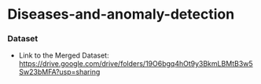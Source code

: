 # Diseases-and-anomaly-detection

### Dataset
* Link to the Merged Dataset:  https://drive.google.com/drive/folders/19O6bgq4hOt9y3BkmLBMtB3w5Sw23bMFA?usp=sharing
